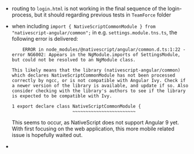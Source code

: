 * routing to ```login.html``` is not working in the final sequence of the login-process, but it should regarding previous tests in ```TeamForce``` folder
* when including ```import { NativeScriptCommonModule } from "nativescript-angular/common";``` in e.g. ```settings.module.tns.ts```, the following error is delivered:

    ```terminal
        ERROR in node_modules/@nativescript/angular/common.d.ts:1:22 - error NG6002: Appears in the NgModule.imports of SettingsModule, but could not be resolved to an NgModule class.
    
    This likely means that the library (nativescript-angular/common) which declares NativeScriptCommonModule has not been processed correctly by ngcc, or is not compatible with Angular Ivy. Check if a newer version of the library is available, and update if so. Also consider checking with the library's authors to see if the library is expected to be compatible with Ivy.
    
    1 export declare class NativeScriptCommonModule {
                           ~~~~~~~~~~~~~~~~~~~~~~~~
    ```

    This seems to occur, as NativeScript does not support Angular 9 yet. With first focusing on the web application, this more mobile related issue is hopefully waited out.

* 